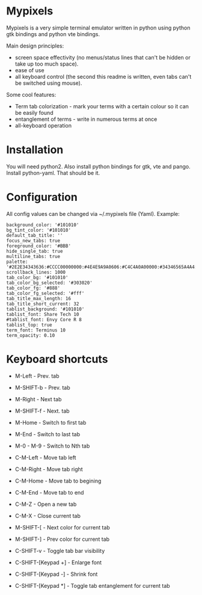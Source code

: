 Mypixels
========

Mypixels is a very simple terminal emulator written in python using python gtk bindings and python vte bindings.

Main design principles:
* screen space effectivity (no menus/status lines that can't be hidden or take up too much space).
* ease of use
* all keyboard control (the second this readme is written, even tabs can't be switched using mouse).

Some cool features:
* Term tab colorization - mark your terms with a certain colour so it can be easily found
* entanglement of terms - write in numerous terms at once
* all-keyboard operation

Installation
============

You will need python2. Also install python bindings for gtk, vte and pango. Install python-yaml. That should be it.

Configuration
=============

All config values can be changed via ~/.mypixels file (Yaml). Example:

```
background_color: '#101010'
bg_tint_color: '#101010'
default_tab_title: ''
focus_new_tabs: true
foreground_color: '#BBB'
hide_single_tab: true
multiline_tabs: true
palette: '#2E2E34343636:#CCCC00000000:#4E4E9A9A0606:#C4C4A0A00000:#34346565A4A4:#757550507B7B:#060698209A9A:#D3D3D7D7CFCF:#555557575353:#EFEF29292929:#8A8AE2E23434:#FCFCE9E94F4F:#72729F9FCFCF:#ADAD7F7FA8A8:#3434E2E2E2E2:#EEEEEEEEECEC'
scrollback_lines: 1000
tab_color_bg: '#101010'
tab_color_bg_selected: '#303020'
tab_color_fg: '#888'
tab_color_fg_selected: '#fff'
tab_title_max_length: 16
tab_title_short_current: 32
tablist_background: '#101010'
tablist_font: Share Tech 10
#tablist_font: Envy Core R 8
tablist_top: true
term_font: Terminus 10
term_opacity: 0.10
```


Keyboard shortcuts
==================

* M-Left - Prev. tab
* M-SHIFT-b - Prev. tab
* M-Right - Next tab
* M-SHIFT-f - Next. tab
* M-Home - Switch to first tab
* M-End - Switch to last tab
* M-0 - M-9 - Switch to Nth tab

* C-M-Left - Move tab left
* C-M-Right - Move tab right
* C-M-Home - Move tab to begining
* C-M-End - Move tab to end

* C-M-Z - Open a new tab
* C-M-X - Close current tab

* M-SHIFT-[ - Next color for current tab
* M-SHIFT-] - Prev color for current tab
* C-SHIFT-v - Toggle tab bar visibility
* C-SHIFT-[Keypad +] - Enlarge font
* C-SHIFT-[Keypad -] - Shrink font

* C-SHIFT-[Keypad *] - Toggle tab entanglement for current tab

